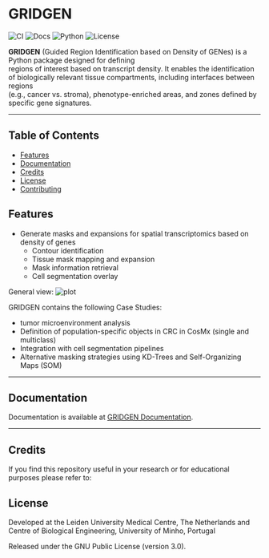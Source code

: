 # GRIDGEN

![CI](https://github.com/yourusername/GRIDGEN/actions/workflows/ci.yml/badge.svg)
![Docs](https://github.com/yourusername/GRIDGEN/workflows/Docs/badge.svg)
![Python](https://img.shields.io/pypi/pyversions/gridgen)
![License](https://img.shields.io/badge/license-MIT-blue.svg)


**GRIDGEN** (Guided Region Identification based on Density of GENes) is a Python package designed for defining  
regions of interest based on transcript density. It enables the identification of biologically relevant tissue compartments, including interfaces between regions  
(e.g., cancer vs. stroma), phenotype-enriched areas, and zones defined by specific gene signatures.

---

## Table of Contents
- [Features](#features)
- [Documentation](#documentation)
- [Credits](#credits)
- [License](#license)
- [Contributing](#contributing)



## Features

- Generate masks and expansions for spatial transcriptomics based on density of genes  
  - Contour identification  
  - Tissue mask mapping and expansion  
  - Mask information retrieval  
  - Cell segmentation overlay  

General view: 
![plot](docs/figures/gridgen.png)

GRIDGEN contains the following Case Studies: 
  - tumor microenvironment analysis  
  - Definition of population-specific objects in CRC in CosMx (single and multiclass)  
  - Integration with cell segmentation pipelines  
  - Alternative masking strategies using KD-Trees and Self-Organizing Maps (SOM)

---

## Documentation

Documentation is available at [GRIDGEN Documentation](https://demirandalab-gridgen.readthedocs.io/en/latest/).

---

## Credits
If you find this repository useful in your research or for educational purposes please refer to:



## License

Developed at the Leiden University Medical Centre, The Netherlands and 
Centre of Biological Engineering, University of Minho, Portugal

Released under the GNU Public License (version 3.0).


[//]: # (.. |License| image:: https://img.shields.io/badge/license-GPL%20v3.0-blue.svg)

[//]: # (   :target: https://opensource.org/licenses/GPL-3.0)

[//]: # (.. |PyPI version| image:: https://badge.fury.io/py/propythia.svg)

[//]: # (   :target: https://badge.fury.io/py/propythia)

[//]: # (.. |RTD version| image:: https://readthedocs.org/projects/propythia/badge/?version=latest&style=plastic)

[//]: # (   :target: https://propythia.readthedocs.io/)



